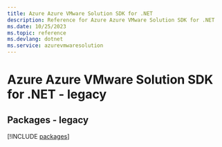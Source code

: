 ```yaml
---
title: Azure Azure VMware Solution SDK for .NET
description: Reference for Azure Azure VMware Solution SDK for .NET
ms.date: 10/25/2023
ms.topic: reference
ms.devlang: dotnet
ms.service: azurevmwaresolution
---
```

# Azure Azure VMware Solution SDK for .NET - legacy
## Packages - legacy
[!INCLUDE [packages](azure-vmware-solution-index.md)]
